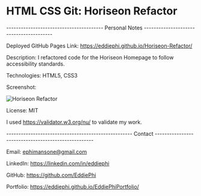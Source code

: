 # HTML CSS Git: Horiseon Refactor

---------------------------------------- Personal Notes ----------------------------------------

Deployed GitHub Pages Link: https://eddiephi.github.io/Horiseon-Refactor/ 

Description: I refactored code for the Horiseon Homepage to follow accessibility standards. 

Technologies: HTML5, CSS3

Screenshot:

![Horiseon Refactor](./assets/images/horiseon-refactor.png)

License: MIT

I used https://validator.w3.org/nu/ to validate my work.

---------------------------------------------------- Contact ----------------------------------------------------

Email: ephimansone@gmail.com 

LinkedIn: https://linkedin.com/in/eddiephi

GitHub: https://github.com/EddiePhi

Portfolio: https://eddiephi.github.io/EddiePhiPortfolio/
